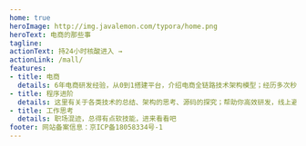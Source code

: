 ```yaml
---
home: true
heroImage: http://img.javalemon.com/typora/home.png
heroText: 电商的那些事
tagline: 
actionText: 持24小时核酸进入 →
actionLink: /mall/
features:
- title: 电商
  details: 6年电商研发经验，从0到1搭建平台，介绍电商全链路技术架构模型；经历多次秒杀、抢购活动，全方位保障稳定性；丰富的产品解决方案。
- title: 程序进阶
  details: 这里有关于各类技术的总结、架构的思考、源码的探究；帮助你高效研发，线上避坑指北
- title: 工作思考
  details: 职场混迹，总得有点软技能，进来看看吧
footer: 网站备案信息：京ICP备18058334号-1
---
```

